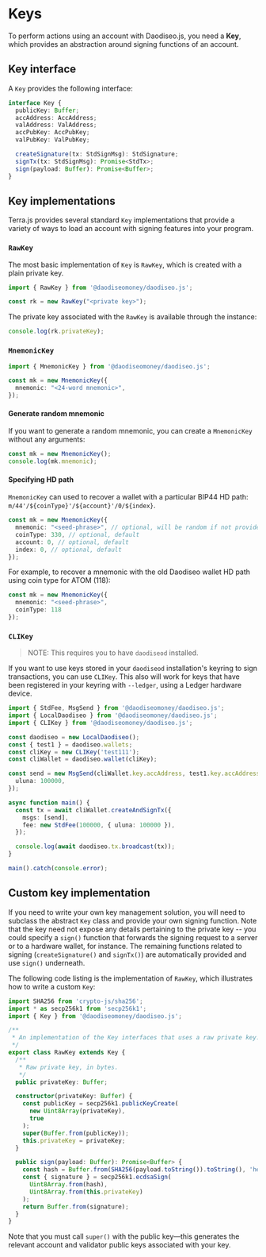 # Keys

To perform actions using an account with Daodiseo.js, you need a **Key**, which provides an abstraction around signing functions of an account.

## Key interface

A `Key` provides the following interface:

```ts
interface Key {
  publicKey: Buffer;
  accAddress: AccAddress;
  valAddress: ValAddress;
  accPubKey: AccPubKey;
  valPubKey: ValPubKey;

  createSignature(tx: StdSignMsg): StdSignature;
  signTx(tx: StdSignMsg): Promise<StdTx>;
  sign(payload: Buffer): Promise<Buffer>;
}
```

## Key implementations

Terra.js provides several standard `Key` implementations that provide a variety of ways to load an account with signing features into your program.

### `RawKey`

The most basic implementation of `Key` is `RawKey`, which is created with a plain private key.

```ts
import { RawKey } from '@daodiseomoney/daodiseo.js';

const rk = new RawKey("<private key>");
```

The private key associated with the `RawKey` is available through the instance:

```ts
console.log(rk.privateKey);
```

### `MnemonicKey`

```ts
import { MnemonicKey } from '@daodiseomoney/daodiseo.js';

const mk = new MnemonicKey({
  mnemonic: "<24-word mnemonic>",
});
```

#### Generate random mnemonic

If you want to generate a random mnemonic, you can create a `MnemonicKey` without any arguments:

```ts
const mk = new MnemonicKey();
console.log(mk.mnemonic);
```

#### Specifying HD path

`MnemonicKey` can used to recover a wallet with a particular BIP44 HD path: `m/44'/${coinType}'/${account}'/0/${index}`.

```ts
const mk = new MnemonicKey({
  mnemonic: "<seed-phrase>", // optional, will be random if not provided
  coinType: 330, // optional, default
  account: 0, // optional, default
  index: 0, // optional, default
});
```

For example, to recover a mnemonic with the old Daodiseo wallet HD path using coin type for ATOM (118):

```ts
const mk = new MnemonicKey({
  mnemonic: "<seed-phrase>",
  coinType: 118
});
```

### `CLIKey`

> NOTE: This requires you to have `daodiseod` installed.

If you want to use keys stored in your `daodiseod` installation's keyring to sign transactions, you can use `CLIKey`. This also will work for keys that have been registered in your keyring with `--ledger`, using a Ledger hardware device.

```ts
import { StdFee, MsgSend } from '@daodiseomoney/daodiseo.js';
import { LocalDaodiseo } from '@daodiseomoney/daodiseo.js';
import { CLIKey } from '@daodiseomoney/daodiseo.js';

const daodiseo = new LocalDaodiseo();
const { test1 } = daodiseo.wallets;
const cliKey = new CLIKey('test111');
const cliWallet = daodiseo.wallet(cliKey);

const send = new MsgSend(cliWallet.key.accAddress, test1.key.accAddress, {
  uluna: 100000,
});

async function main() {
  const tx = await cliWallet.createAndSignTx({
    msgs: [send],
    fee: new StdFee(100000, { uluna: 100000 }),
  });

  console.log(await daodiseo.tx.broadcast(tx));
}

main().catch(console.error);
```

## Custom key implementation

If you need to write your own key management solution, you will need to subclass the abstract `Key` class and provide your own signing function. Note that the key need not expose any details pertaining to the private key -- you could specify a `sign()` function that forwards the signing request to a server or to a hardware wallet, for instance. The remaining functions related to signing (`createSignature()` and `signTx()`) are automatically provided and use `sign()` underneath.

The following code listing is the implementation of `RawKey`, which illustrates how to write a custom `Key`:

```ts
import SHA256 from 'crypto-js/sha256';
import * as secp256k1 from 'secp256k1';
import { Key } from '@daodiseomoney/daodiseo.js';

/**
 * An implementation of the Key interfaces that uses a raw private key.
 */
export class RawKey extends Key {
  /**
   * Raw private key, in bytes.
   */
  public privateKey: Buffer;

  constructor(privateKey: Buffer) {
    const publicKey = secp256k1.publicKeyCreate(
      new Uint8Array(privateKey),
      true
    );
    super(Buffer.from(publicKey));
    this.privateKey = privateKey;
  }

  public sign(payload: Buffer): Promise<Buffer> {
    const hash = Buffer.from(SHA256(payload.toString()).toString(), 'hex');
    const { signature } = secp256k1.ecdsaSign(
      Uint8Array.from(hash),
      Uint8Array.from(this.privateKey)
    );
    return Buffer.from(signature);
  }
}
```

Note that you must call `super()` with the public key—this generates the relevant account and validator public keys associated with your key.
